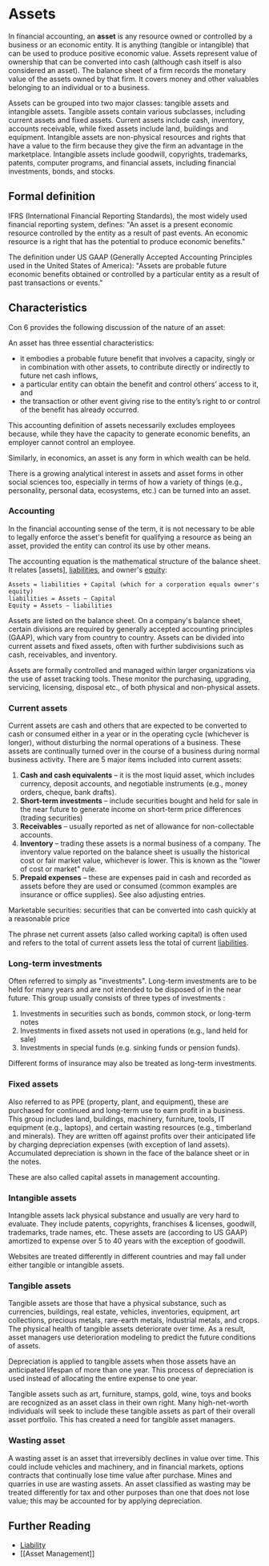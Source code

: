 # Assets

In financial accounting, an **asset** is any resource owned or controlled by a business or an economic entity. It is anything (tangible or intangible) that can be used to produce positive economic value. Assets represent value of ownership that can be converted into cash (although cash itself is also considered an asset). The balance sheet of a firm records the monetary value of the assets owned by that firm. It covers money and other valuables belonging to an individual or to a business.

Assets can be grouped into two major classes: tangible assets and intangible assets. Tangible assets contain various subclasses, including current assets and fixed assets. Current assets include cash, inventory, accounts receivable, while fixed assets include land, buildings and equipment. Intangible assets are non-physical resources and rights that have a value to the firm because they give the firm an advantage in the marketplace. Intangible assets include goodwill, copyrights, trademarks, patents, computer programs, and financial assets, including financial investments, bonds, and stocks.

## Formal definition
IFRS (International Financial Reporting Standards), the most widely used financial reporting system, defines: "An asset is a present economic resource controlled by the entity as a result of past events. An economic resource is a right that has the potential to produce economic benefits."

The definition under US GAAP (Generally Accepted Accounting Principles used in the United States of America): "Assets are probable future economic benefits obtained or controlled by a particular entity as a result of past transactions or events."

## Characteristics
Con 6 provides the following discussion of the nature of an asset:

An asset has three essential characteristics:
- it embodies a probable future benefit that involves a capacity, singly or in combination with other assets, to contribute directly or indirectly to future net cash inflows,
- a particular entity can obtain the benefit and control others’ access to it, and
- the transaction or other event giving rise to the entity’s right to or control of the benefit has already occurred.

This accounting definition of assets necessarily excludes employees because, while they have the capacity to generate economic benefits, an employer cannot control an employee.

Similarly, in economics, an asset is any form in which wealth can be held.

There is a growing analytical interest in assets and asset forms in other social sciences too, especially in terms of how a variety of things (e.g., personality, personal data, ecosystems, etc.) can be turned into an asset.

### **Accounting**
In the financial accounting sense of the term, it is not necessary to be able to legally enforce the asset's benefit for qualifying a resource as being an asset, provided the entity can control its use by other means.

The accounting equation is the mathematical structure of the balance sheet. It relates [assets], [liabilities](Liability.md), and owner's [equity](Equity%20(Finance).md):

    Assets = liabilities + Capital (which for a corporation equals owner's equity)
    liabilities = Assets − Capital
    Equity = Assets − liabilities

Assets are listed on the balance sheet. On a company's balance sheet, certain divisions are required by generally accepted accounting principles (GAAP), which vary from country to country. Assets can be divided into current assets and fixed assets, often with further subdivisions such as cash, receivables, and inventory.

Assets are formally controlled and managed within larger organizations via the use of asset tracking tools. These monitor the purchasing, upgrading, servicing, licensing, disposal etc., of both physical and non-physical assets.

### **Current assets**
Current assets are cash and others that are expected to be converted to cash or consumed either in a year or in the operating cycle (whichever is longer), without disturbing the normal operations of a business. These assets are continually turned over in the course of a business during normal business activity. There are 5 major items included into current assets:
1. **Cash and cash equivalents** – it is the most liquid asset, which includes currency, deposit accounts, and negotiable instruments (e.g., money orders, cheque, bank drafts).
2. **Short-term investments** – include securities bought and held for sale in the near future to generate income on short-term price differences (trading securities)
3. **Receivables** – usually reported as net of allowance for non-collectable accounts.
4. **Inventory** – trading these assets is a normal business of a company. The inventory value reported on the balance sheet is usually the historical cost or fair market value, whichever is lower. This is known as the "lower of cost or market" rule.
5. **Prepaid expenses** – these are expenses paid in cash and recorded as assets before they are used or consumed (common examples are insurance or office supplies). See also adjusting entries.

Marketable securities: securities that can be converted into cash quickly at a reasonable price

The phrase net current assets (also called working capital) is often used and refers to the total of current assets less the total of current [liabilities](Liability.md).

### **Long-term investments**
Often referred to simply as "investments". Long-term investments are to be held for many years and are not intended to be disposed of in the near future. This group usually consists of three types of investments :
1. Investments in securities such as bonds, common stock, or long-term notes
2. Investments in fixed assets not used in operations (e.g., land held for sale)
3. Investments in special funds (e.g. sinking funds or pension funds).

Different forms of insurance may also be treated as long-term investments.

### **Fixed assets**
Also referred to as PPE (property, plant, and equipment), these are purchased for continued and long-term use to earn profit in a business. This group includes land, buildings, machinery, furniture, tools, IT equipment (e.g., laptops), and certain wasting resources (e.g., timberland and minerals). They are written off against profits over their anticipated life by charging depreciation expenses (with exception of land assets). Accumulated depreciation is shown in the face of the balance sheet or in the notes.

These are also called capital assets in management accounting.

### **Intangible assets**
Intangible assets lack physical substance and usually are very hard to evaluate. They include patents, copyrights, franchises & licenses, goodwill, trademarks, trade names, etc. These assets are (according to US GAAP) amortized to expense over 5 to 40 years with the exception of goodwill.

Websites are treated differently in different countries and may fall under either tangible or intangible assets.

### **Tangible assets**
Tangible assets are those that have a physical substance, such as currencies, buildings, real estate, vehicles, inventories, equipment, art collections, precious metals, rare-earth metals, Industrial metals, and crops. The physical health of tangible assets deteriorate over time. As a result, asset managers use deterioration modeling to predict the future conditions of assets.

Depreciation is applied to tangible assets when those assets have an anticipated lifespan of more than one year. This process of depreciation is used instead of allocating the entire expense to one year.

Tangible assets such as art, furniture, stamps, gold, wine, toys and books are recognized as an asset class in their own right. Many high-net-worth individuals will seek to include these tangible assets as part of their overall asset portfolio. This has created a need for tangible asset managers.

### **Wasting asset**
A wasting asset is an asset that irreversibly declines in value over time. This could include vehicles and machinery, and in financial markets, options contracts that continually lose time value after purchase. Mines and quarries in use are wasting assets. An asset classified as wasting may be treated differently for tax and other purposes than one that does not lose value; this may be accounted for by applying depreciation.

## Further Reading
- [Liability](Liability.md)
- [[Asset Management]]
